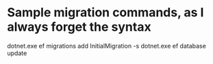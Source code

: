 ﻿# Sample migration commands, as I always forget the syntax
dotnet.exe ef migrations add InitialMigration -s 
dotnet.exe ef database update 

